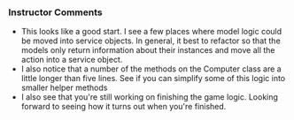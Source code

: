 ### Instructor Comments

+ This looks like a good start. I see a few places where model logic could be moved into service objects. In general, it best to refactor so that the models only return information about their instances and move all the action into a service object.
+ I also notice that a number of the methods on the Computer class are a little longer than five lines. See if you can simplify some of this logic into smaller helper methods
+ I also see that you're still working on finishing the game logic. Looking forward to seeing how it turns out when you're finished.
